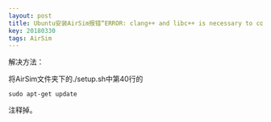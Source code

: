 ```yaml
---
layout: post
title: Ubuntu安装AirSim报错“ERROR: clang++ and libc++ is necessary to compile AirSim and run it in Unreal engine”
key: 20180330
tags: AirSim
---
```

解决方法：

将AirSim文件夹下的./setup.sh中第40行的

```
sudo apt-get update
```

注释掉。